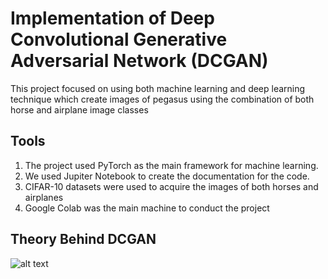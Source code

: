 # Implementation of Deep Convolutional Generative Adversarial Network (DCGAN)
This project focused on using both machine learning and deep learning technique which create images of pegasus using the combination of both horse and airplane image classes

## Tools
1. The project used PyTorch as the main framework for machine learning.
2. We used Jupiter Notebook to create the documentation for the code. 
3. CIFAR-10 datasets were used to acquire the images of both horses and airplanes
4. Google Colab was the main machine to conduct the project

## Theory Behind DCGAN

![alt text](https://github.com/fahimaqil/pegasusdcgan/tree/master/report/info.png)
